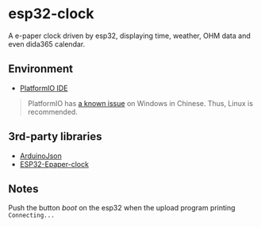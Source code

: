 # esp32-clock

A e-paper clock driven by esp32, displaying time, weather, OHM data and even dida365 calendar.

## Environment

- [PlatformIO IDE](https://github.com/platformio/platformio-vscode-ide)

> PlatformIO has [a known issue](https://github.com/platformio/platformio-vscode-ide/issues/1827)
>  on Windows in Chinese. Thus, Linux is recommended.

## 3rd-party libraries

- [ArduinoJson](https://github.com/bblanchon/ArduinoJson)
- [ESP32-Epaper-clock](https://github.com/InTereSTingHE/ESP32-Epaper-clock)

## Notes

Push the button *boot* on the esp32 when the upload program printing `Connecting...`
